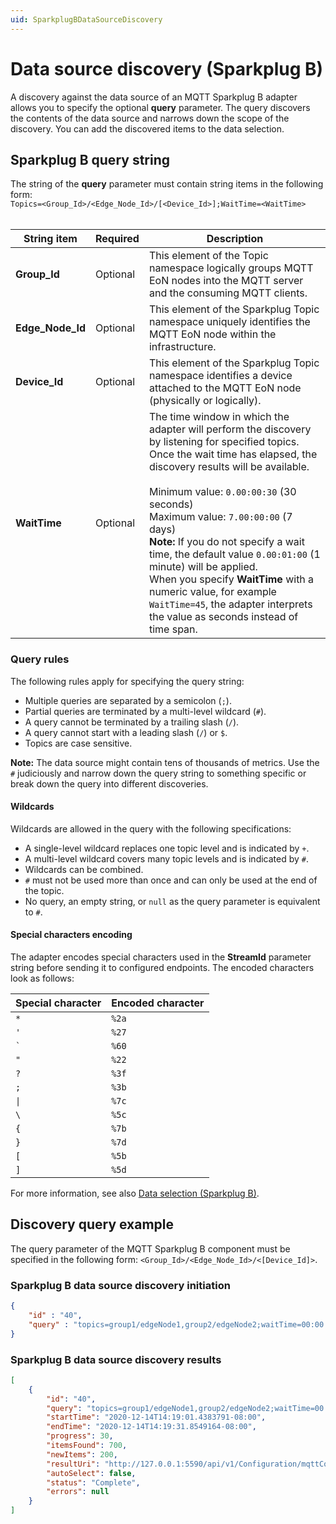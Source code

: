 ```yaml
---
uid: SparkplugBDataSourceDiscovery
---
```


# Data source discovery (Sparkplug B)

A discovery against the data source of an MQTT Sparkplug B adapter allows you to specify the optional **query** parameter. The query discovers the contents of the data source and narrows down the scope of the discovery. You can add the discovered items to the data selection.

## Sparkplug B query string

The string of the **query** parameter must contain string items in the following form: <br>`Topics=<Group_Id>/<Edge_Node_Id>/[<Device_Id>];WaitTime=<WaitTime>`<br><br>

| String item      | Required | Description |
|------------------|----------|-------------|
| **Group_Id**     | Optional | This element of the Topic namespace logically groups MQTT EoN nodes into the MQTT server and the consuming MQTT clients.|
| **Edge_Node_Id** | Optional | This element of the Sparkplug Topic namespace uniquely identifies the MQTT EoN node within the infrastructure.|<br>**Group_Id** combined with **Edge_Node_Id** must be unique from any other **Group_Id**/**Edge_Node_Id** assigned in the MQTT infrastructure.
| **Device_Id**    | Optional | This element of the Sparkplug Topic namespace identifies a device attached to the MQTT EoN node (physically or logically). |
| **WaitTime**     | Optional |  The time window in which the adapter will perform the discovery by listening for specified topics. Once the wait time has elapsed, the discovery results will be available.<br><br>Minimum value: `0.00:00:30` (30 seconds)<br>Maximum value: `7.00:00:00` (7 days)<br>**Note:** If you do not specify a wait time, the default value `0.00:01:00` (1 minute) will be applied.<br>When you specify **WaitTime** with a numeric value, for example `WaitTime=45`, the adapter interprets the value as seconds instead of time span.          |

### Query rules

The following rules apply for specifying the query string:

- Multiple queries are separated by a semicolon (`;`).
- Partial queries are terminated by a multi-level wildcard (`#`).
- A query cannot be terminated by a trailing slash (`/`).
- A query cannot start with a leading slash (`/`) or `$`.
- Topics are case sensitive.

**Note:** The data source might contain tens of thousands of metrics. Use the `#` judiciously and narrow down the query string to something specific or break down the query into different discoveries.

#### Wildcards

Wildcards are allowed in the query with the following specifications:

- A single-level wildcard replaces one topic level and is indicated by `+`.
- A multi-level wildcard covers many topic levels and is indicated by `#`.
- Wildcards can be combined.
- `#` must not be used more than once and can only be used at the end of the topic.
- No query, an empty string, or `null` as the query parameter is equivalent to `#`.

#### Special characters encoding

The adapter encodes special characters used in the **StreamId** parameter string before sending it to configured endpoints. The encoded characters look as follows:

| Special character | Encoded character |
|-------------------|-----------------------|
| `*`               | `%2a`                 |
| `'`              | `%27`                 |
| `` ` ``           | `%60`                 |
| `"`               | `%22`                 |
| `?`               | `%3f`                 |
| `;`               | `%3b`                 |
| `\|`               | `%7c`                 |
| `\`              | `%5c`                 |
| `{`               | `%7b`                 |
| `}`               | `%7d`                 |
| `[`               | `%5b`                 |
| `]`               | `%5d`                 |

For more information, see also [Data selection (Sparkplug B)](xref:PIAdapterForMQTTSparkplugBDataSelectionConfiguration#mqtt-sparkplug-b-data-selection-parameters).

## Discovery query example

The query parameter of the MQTT Sparkplug B component must be specified in the following form:
`<Group_Id>/<Edge_Node_Id>/<[Device_Id]>`.

### Sparkplug B data source discovery initiation

```json
{
	"id" : "40",
	"query" : "topics=group1/edgeNode1,group2/edgeNode2;waitTime=00:00:30"
}
```

### Sparkplug B data source discovery results

```json
[
    {
	    "id": "40",
	    "query": "topics=group1/edgeNode1,group2/edgeNode2;waitTime=00:00:30",
	    "startTime": "2020-12-14T14:19:01.4383791-08:00",
	    "endTime": "2020-12-14T14:19:31.8549164-08:00",
	    "progress": 30,
	    "itemsFound": 700,
	    "newItems": 200,
	    "resultUri": "http://127.0.0.1:5590/api/v1/Configuration/mqttComponentId/Discoveries/40/result",
	    "autoSelect": false,
	    "status": "Complete",
	    "errors": null
	}
]
```
